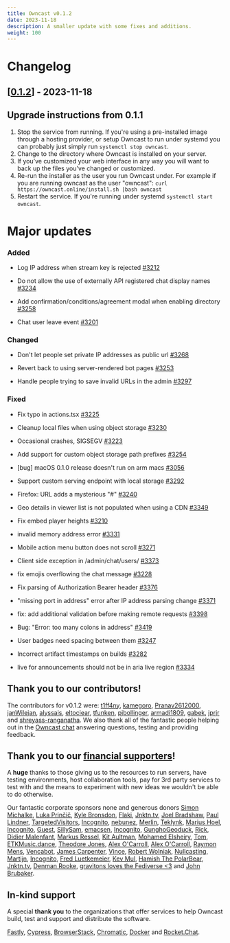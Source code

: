 ```yaml
---
title: Owncast v0.1.2
date: 2023-11-18
description: A smaller update with some fixes and additions.
weight: 100
---
```


# Changelog

## [[0.1.2](https://github.com/owncast/owncast/milestone/24)] - 2023-11-18

## Upgrade instructions from 0.1.1

1. Stop the service from running. If you're using a pre-installed image through a hosting provider, or setup Owncast to run under systemd you can probably just simply run `systemctl stop owncast`.
1. Change to the directory where Owncast is installed on your server.
1. If you’ve customized your web interface in any way you will want to back up the files you’ve changed or customized.
1. Re-run the installer as the user you run Owncast under. For example if you are running owncast as the user "owncast": `curl https://owncast.online/install.sh |bash owncast`
1. Restart the service. If you're running under systemd `systemctl start owncast`.

# Major updates

### Added

- Log IP address when stream key is rejected [#3212](https://github.com/owncast/owncast/issues/3212)

- Do not allow the use of externally API registered chat display names [#3234](https://github.com/owncast/owncast/issues/3234)

- Add confirmation/conditions/agreement modal when enabling directory [#3258](https://github.com/owncast/owncast/issues/3258)

- Chat user leave event [#3201](https://github.com/owncast/owncast/issues/3201)

### Changed

- Don't let people set private IP addresses as public url [#3268](https://github.com/owncast/owncast/issues/3268)

- Revert back to using server-rendered bot pages [#3253](https://github.com/owncast/owncast/issues/3253)

- Handle people trying to save invalid URLs in the admin [#3297](https://github.com/owncast/owncast/issues/3297)

### Fixed

- Fix typo in actions.tsx [#3225](https://github.com/owncast/owncast/pull/3225)

- Cleanup local files when using object storage [#3230](https://github.com/owncast/owncast/issues/3230)

- Occasional crashes, SIGSEGV [#3223](https://github.com/owncast/owncast/issues/3223)

- Add support for custom object storage path prefixes [#3254](https://github.com/owncast/owncast/issues/3254)

- [bug] macOS 0.1.0 release doesn't run on arm macs [#3056](https://github.com/owncast/owncast/issues/3056)

- Support custom serving endpoint with local storage [#3292](https://github.com/owncast/owncast/issues/3292)

- Firefox: URL adds a mysterious "#" [#3240](https://github.com/owncast/owncast/issues/3240)

- Geo details in viewer list is not populated when using a CDN [#3349](https://github.com/owncast/owncast/issues/3349)

- Fix embed player heights [#3210](https://github.com/owncast/owncast/issues/3210)

- invalid memory address error [#3331](https://github.com/owncast/owncast/issues/3331)

- Mobile action menu button does not scroll [#3271](https://github.com/owncast/owncast/issues/3271)

- Client side exception in /admin/chat/users/ [#3373](https://github.com/owncast/owncast/issues/3373)

- fix emojis overflowing the chat message [#3228](https://github.com/owncast/owncast/pull/3228)

- Fix parsing of Authorization Bearer header [#3376](https://github.com/owncast/owncast/pull/3376)

- "missing port in address" error after IP address parsing change [#3371](https://github.com/owncast/owncast/issues/3371)

- fix: add additional validation before making remote requests [#3398](https://github.com/owncast/owncast/pull/3398)

- Bug: "Error: too many colons in address" [#3419](https://github.com/owncast/owncast/issues/3419)

- User badges need spacing between them [#3247](https://github.com/owncast/owncast/issues/3247)

- Incorrect artifact timestamps on builds [#3282](https://github.com/owncast/owncast/issues/3282)

- live for <duration> announcements should not be in aria live region [#3334](https://github.com/owncast/owncast/issues/3334)

## Thank you to our contributors!

The contributors for v0.1.2 were:
[t1ff4ny](https://github.com/t1ff4ny), [kamegoro](https://github.com/kamegoro), [Pranav2612000](https://github.com/Pranav2612000), [janWilejan](https://github.com/janWilejan), [alyssais](https://github.com/alyssais), [eltociear](https://github.com/eltociear), [tfunken](https://github.com/tfunken), [pjbollinger](https://github.com/pjbollinger), [armadi1809](https://github.com/armadi1809), [gabek](https://github.com/gabek), [jprjr](https://github.com/jprjr) and [shreyass-ranganatha](https://github.com/shreyass-ranganatha).
We also thank all of the fantastic people helping out in the [Owncast chat](https://owncast.rocket.chat) answering questions, testing and providing feedback.

## Thank you to our [financial supporters](https://opencollective.com/owncast)!

A **huge** thanks to those giving us to the resources to run servers, have testing environments, host collaboration tools, pay for 3rd party services to test with and the means to experiment with new ideas we wouldn't be able to do otherwise.

Our fantastic corporate sponsors none and generous donors [Simon Michalke](https://opencollective.com/simon-michalke), [Luka Prinčič](https://opencollective.com/luka-princic), [Kyle Bronsdon](https://opencollective.com/kyle-bronsdon), [Flaki](https://opencollective.com/flaki), [Jnktn.tv](https://opencollective.com/jnktn-tv), [Joel Bradshaw](https://opencollective.com/joel-bradshaw), [Paul Lindner](https://opencollective.com/lindner), [TargetedVisitors](https://opencollective.com/targeted-traffic), [Incognito](https://opencollective.com/incognito-3b4cd5c7), [nebunez](https://opencollective.com/nebunez), [Merlin](https://opencollective.com/johnathan-shunn), [Teklynk](https://opencollective.com/teklynk), [Marius Hoel](https://opencollective.com/mhoel), [Incognito](https://opencollective.com/user-5bdb86e0), [Guest](https://opencollective.com/guest-bef18650), [SillySam](https://opencollective.com/sillysam), [emacsen](https://opencollective.com/guest-618ea119), [Incognito](https://opencollective.com/incognito-5c38b018), [GunghoGeoduck](https://opencollective.com/guest-78ad01d4), [Rick](https://opencollective.com/patrick-materla), [Didier Malenfant](https://opencollective.com/didier-malenfant), [Markus Ressel](https://opencollective.com/markus-ressel), [Kit Aultman](https://opencollective.com/guest-5ec71b6f), [Mohamed Elsheiry](https://opencollective.com/mohamed-elsheiry), [Tom](https://opencollective.com/tom31), [ETKMusic.dance](https://opencollective.com/etkmusicdance), [Theodore Jones](https://opencollective.com/theodore-jones), [Alex O'Carroll](https://opencollective.com/alex-ocarroll), [Alex O'Carroll](https://opencollective.com/alex-ocarroll), [Raymon Mens](https://opencollective.com/guest-3f3a82d6), [Vencabot](https://opencollective.com/vencabot), [James Carpenter](https://opencollective.com/guest-63e91d50), [Vince](https://opencollective.com/guest-08e5b6de), [Robert Wolniak](https://opencollective.com/robert-wolniak), [Nullcasting](https://opencollective.com/guest-7e5ea2e1), [Martijn](https://opencollective.com/martijn), [Incognito](https://opencollective.com/incognito-92e7aa0d), [Fred Luetkemeier](https://opencollective.com/guest-553ff5bb), [Kev Mul](https://opencollective.com/kev-mul), [Hamish The PolarBear](https://opencollective.com/guest-92a76f2a), [Jnktn.tv](https://opencollective.com/jnktn-tv), [Denman Rooke](https://opencollective.com/denman-rooke), [gravitons loves the Fediverse <3](https://opencollective.com/gravitons1) and [John Brubaker](https://opencollective.com/guest-ff353a2f).

## In-kind support

A special **thank you** to the organizations that offer services to help Owncast build, test and support and distribute the software.

[Fastly](https://www.fastly.com/fast-forward), [Cypress](https://cloud.cypress.io/projects/wwi3xe), [BrowserStack](https://www.browserstack.com/open-source), [Chromatic](https://www.chromatic.com/builds?appId=629132c6e23893003a9e89c5), [Docker](https://hub.docker.com/u/owncast) and [Rocket.Chat](https://owncast.rocket.chat/).
